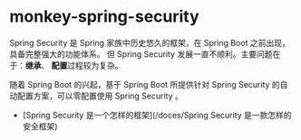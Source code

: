 # monkey-spring-security

Spring Security 是 Spring 家族中历史悠久的框架，在 Spring Boot 之前出现，具备完整强大的功能体系。
但 Spring Security 发展一直不顺利。主要问题在于：<b>继承</b>、 <b>配置</b>过程较为复杂。

随着 Spring Boot 的兴起，基于 Spring Boot 所提供针对 Spring Security 的自动配置方案，可以零配置使用 Spring Security 。


- [Spring Security 是一个怎样的框架](/doces/Spring Security 是一款怎样的安全框架) 
